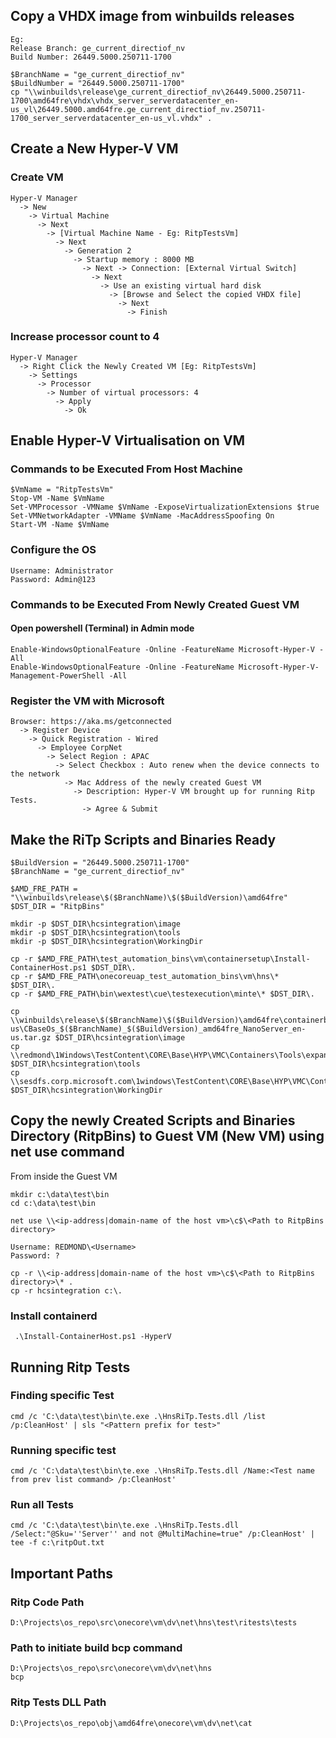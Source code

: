 ## Copy a VHDX image from winbuilds releases ##
```
Eg:
Release Branch: ge_current_directiof_nv
Build Number: 26449.5000.250711-1700
```
```
$BranchName = "ge_current_directiof_nv"
$BuildNumber = "26449.5000.250711-1700"
cp "\\winbuilds\release\ge_current_directiof_nv\26449.5000.250711-1700\amd64fre\vhdx\vhdx_server_serverdatacenter_en-us_vl\26449.5000.amd64fre.ge_current_directiof_nv.250711-1700_server_serverdatacenter_en-us_vl.vhdx" .
```

## Create a New Hyper-V VM ##

### Create VM ###
```
Hyper-V Manager
  -> New
    -> Virtual Machine
      -> Next
        -> [Virtual Machine Name - Eg: RitpTestsVm]
          -> Next
            -> Generation 2
              -> Startup memory : 8000 MB
                -> Next -> Connection: [External Virtual Switch]
                  -> Next
                    -> Use an existing virtual hard disk
                      -> [Browse and Select the copied VHDX file]
                        -> Next
                          -> Finish
```

### Increase processor count to 4 ###
```
Hyper-V Manager
  -> Right Click the Newly Created VM [Eg: RitpTestsVm]
    -> Settings
      -> Processor
        -> Number of virtual processors: 4
          -> Apply
            -> Ok
```

## Enable Hyper-V Virtualisation on VM ##

### Commands to be Executed From Host Machine ###

```
$VmName = "RitpTestsVm"
Stop-VM -Name $VmName
Set-VMProcessor -VMName $VmName -ExposeVirtualizationExtensions $true
Set-VMNetworkAdapter -VMName $VmName -MacAddressSpoofing On
Start-VM -Name $VmName
```

### Configure the OS ###
```
Username: Administrator
Password: Admin@123
```

### Commands to be Executed From Newly Created Guest VM ###

#### Open powershell (Terminal) in Admin mode ####
```
Enable-WindowsOptionalFeature -Online -FeatureName Microsoft-Hyper-V -All
Enable-WindowsOptionalFeature -Online -FeatureName Microsoft-Hyper-V-Management-PowerShell -All
```

### Register the VM with Microsoft ###
```
Browser: https://aka.ms/getconnected
  -> Register Device
    -> Quick Registration - Wired
      -> Employee CorpNet
        -> Select Region : APAC
          -> Select Checkbox : Auto renew when the device connects to the network
            -> Mac Address of the newly created Guest VM
              -> Description: Hyper-V VM brought up for running Ritp Tests.
                -> Agree & Submit
```


## Make the RiTp Scripts and Binaries Ready ##

```
$BuildVersion = "26449.5000.250711-1700"
$BranchName = "ge_current_directiof_nv"

$AMD_FRE_PATH = "\\winbuilds\release\$($BranchName)\$($BuildVersion)\amd64fre"
$DST_DIR = "RitpBins"

mkdir -p $DST_DIR\hcsintegration\image
mkdir -p $DST_DIR\hcsintegration\tools
mkdir -p $DST_DIR\hcsintegration\WorkingDir

cp -r $AMD_FRE_PATH\test_automation_bins\vm\containersetup\Install-ContainerHost.ps1 $DST_DIR\.
cp -r $AMD_FRE_PATH\onecoreuap_test_automation_bins\vm\hns\* $DST_DIR\.
cp -r $AMD_FRE_PATH\bin\wextest\cue\testexecution\minte\* $DST_DIR\.

cp \\winbuilds\release\$($BranchName)\$($BuildVersion)\amd64fre\containerbaseospkgs\cbaseospkg_nanoserver_en-us\CBaseOs_$($BranchName)_$($BuildVersion)_amd64fre_NanoServer_en-us.tar.gz $DST_DIR\hcsintegration\image
cp \\redmond\1Windows\TestContent\CORE\Base\HYP\VMC\Containers\Tools\expandlayer.exe $DST_DIR\hcsintegration\tools
cp \\sesdfs.corp.microsoft.com\1windows\TestContent\CORE\Base\HYP\VMC\Containers\HcsTraceProfile.wprp $DST_DIR\hcsintegration\WorkingDir
```

## Copy the newly Created Scripts and Binaries Directory (RitpBins) to Guest VM (New VM) using net use command ##

From inside the Guest VM

```
mkdir c:\data\test\bin
cd c:\data\test\bin
```
```
net use \\<ip-address|domain-name of the host vm>\c$\<Path to RitpBins directory>
```
```
Username: REDMOND\<Username>
Password: ?
```
```
cp -r \\<ip-address|domain-name of the host vm>\c$\<Path to RitpBins directory>\* .
cp -r hcsintegration c:\.
```

### Install containerd ###
```
 .\Install-ContainerHost.ps1 -HyperV

```

## Running Ritp Tests ##

### Finding specific Test ###
```
cmd /c 'C:\data\test\bin\te.exe .\HnsRiTp.Tests.dll /list /p:CleanHost' | sls "<Pattern prefix for test>"
```

### Running specific test ###
```
cmd /c 'C:\data\test\bin\te.exe .\HnsRiTp.Tests.dll /Name:<Test name from prev list command> /p:CleanHost'
```

### Run all Tests ###
```
cmd /c 'C:\data\test\bin\te.exe .\HnsRiTp.Tests.dll /Select:"@Sku=''Server'' and not @MultiMachine=true" /p:CleanHost' | tee -f c:\ritpOut.txt
```


## Important Paths ##

### Ritp Code Path ###
```
D:\Projects\os_repo\src\onecore\vm\dv\net\hns\test\ritests\tests
```

### Path to initiate build bcp command ###
```
D:\Projects\os_repo\src\onecore\vm\dv\net\hns
bcp
```

### Ritp Tests DLL Path ###
```
D:\Projects\os_repo\obj\amd64fre\onecore\vm\dv\net\cat
```
